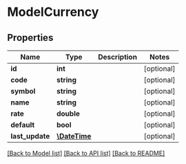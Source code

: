 # ModelCurrency

## Properties
Name | Type | Description | Notes
------------ | ------------- | ------------- | -------------
**id** | **int** |  | [optional] 
**code** | **string** |  | [optional] 
**symbol** | **string** |  | [optional] 
**name** | **string** |  | [optional] 
**rate** | **double** |  | [optional] 
**default** | **bool** |  | [optional] 
**last_update** | [**\DateTime**](\DateTime.md) |  | [optional] 

[[Back to Model list]](../README.md#documentation-for-models) [[Back to API list]](../README.md#documentation-for-api-endpoints) [[Back to README]](../README.md)


